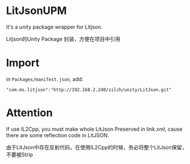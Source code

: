 # LitJsonUPM

It's a unity package wrapper for Litjson.

Litjson的Unity Package 封装，方便在项目中引用

# Import

in `Packages/manifest.json`, add:

    "com.ms.litjson":"http://192.168.2.240/zilch/unity/LitJson.git"

# Attention

If use IL2Cpp, you must make whole LitJson Preserved in link.xml, cause there are some reflection code in LitJSON.

由于LitJson中存在反射代码，在使用IL2Cpp的时候，务必将整个LitJson保留，不要被Strip